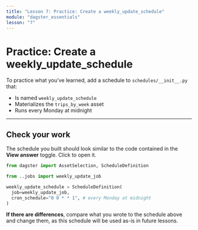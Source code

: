 ```yaml
---
title: "Lesson 7: Practice: Create a weekly_update_schedule"
module: "dagster_essentials"
lesson: "7"
---
```


# Practice: Create a weekly_update_schedule

To practice what you’ve learned, add a schedule to `schedules/__init__.py` that:

- Is named `weekly_update_schedule`
- Materializes the `trips_by_week` asset
- Runs every Monday at midnight

---

## Check your work

The schedule you built should look similar to the code contained in the **View answer** toggle. Click to open it.

```python
from dagster import AssetSelection, ScheduleDefinition

from ..jobs import weekly_update_job

weekly_update_schedule = ScheduleDefinition(
  job=weekly_update_job,
  cron_schedule="0 0 * * 1", # every Monday at midnight
)
```

**If there are differences**, compare what you wrote to the schedule above and change them, as this schedule will be used as-is in future lessons.